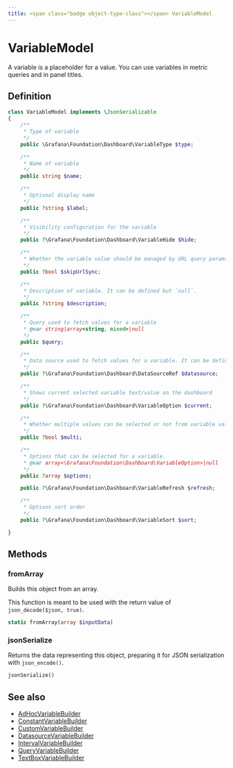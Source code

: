 ```yaml
---
title: <span class="badge object-type-class"></span> VariableModel
---
```

# <span class="badge object-type-class"></span> VariableModel

A variable is a placeholder for a value. You can use variables in metric queries and in panel titles.

## Definition

```php
class VariableModel implements \JsonSerializable
{
    /**
     * Type of variable
     */
    public \Grafana\Foundation\Dashboard\VariableType $type;

    /**
     * Name of variable
     */
    public string $name;

    /**
     * Optional display name
     */
    public ?string $label;

    /**
     * Visibility configuration for the variable
     */
    public ?\Grafana\Foundation\Dashboard\VariableHide $hide;

    /**
     * Whether the variable value should be managed by URL query params or not
     */
    public ?bool $skipUrlSync;

    /**
     * Description of variable. It can be defined but `null`.
     */
    public ?string $description;

    /**
     * Query used to fetch values for a variable
     * @var string|array<string, mixed>|null
     */
    public $query;

    /**
     * Data source used to fetch values for a variable. It can be defined but `null`.
     */
    public ?\Grafana\Foundation\Dashboard\DataSourceRef $datasource;

    /**
     * Shows current selected variable text/value on the dashboard
     */
    public ?\Grafana\Foundation\Dashboard\VariableOption $current;

    /**
     * Whether multiple values can be selected or not from variable value list
     */
    public ?bool $multi;

    /**
     * Options that can be selected for a variable.
     * @var array<\Grafana\Foundation\Dashboard\VariableOption>|null
     */
    public ?array $options;

    public ?\Grafana\Foundation\Dashboard\VariableRefresh $refresh;

    /**
     * Options sort order
     */
    public ?\Grafana\Foundation\Dashboard\VariableSort $sort;

}
```
## Methods

### <span class="badge object-method"></span> fromArray

Builds this object from an array.

This function is meant to be used with the return value of `json_decode($json, true)`.

```php
static fromArray(array $inputData)
```

### <span class="badge object-method"></span> jsonSerialize

Returns the data representing this object, preparing it for JSON serialization with `json_encode()`.

```php
jsonSerialize()
```

## See also

 * <span class="badge builder"></span> [AdHocVariableBuilder](./builder-AdHocVariableBuilder.md)
 * <span class="badge builder"></span> [ConstantVariableBuilder](./builder-ConstantVariableBuilder.md)
 * <span class="badge builder"></span> [CustomVariableBuilder](./builder-CustomVariableBuilder.md)
 * <span class="badge builder"></span> [DatasourceVariableBuilder](./builder-DatasourceVariableBuilder.md)
 * <span class="badge builder"></span> [IntervalVariableBuilder](./builder-IntervalVariableBuilder.md)
 * <span class="badge builder"></span> [QueryVariableBuilder](./builder-QueryVariableBuilder.md)
 * <span class="badge builder"></span> [TextBoxVariableBuilder](./builder-TextBoxVariableBuilder.md)
